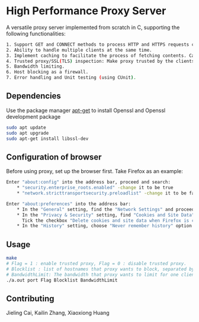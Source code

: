 # High Performance Proxy Server
A versatile proxy server implemented from scratch in C, supporting the following functionalities:
```bash
1. Support GET and CONNECT methods to process HTTP and HTTPS requests concurrently.
2. Ability to handle multiple clients at the same time.
3. Implement caching to facilitate the process of fetching contents. Cache policy includes evicting stale and LRU cached items when full.
4. Trusted proxy/SSL(TLS) inspection: Make proxy trusted by the clients (using a self-signed certificate), so it can handle SSL(TLS) connections to decrypt contents in HTTPS. 
5. Bandwidth limiting.  
6. Host blocking as a firewall.
7. Error handling and Unit testing (using CUnit).
```

## Dependencies 
Use the package manager [apt-get](https://linux.die.net/man/8/apt-get) to install Openssl and Openssl development package
```bash
sudo apt update
sudo apt upgrade
sudo apt-get install libssl-dev
```

## Configuration of browser
Before using proxy, set up the browser first. Take Firefox as an example:
```bash
Enter "about:config" into the address bar, proceed and search:    
    * "security.enterprise_roots.enabled" -change it to be true  
    * "network.stricttransportsecurity.preloadlist" -change it to be false  

Enter "about:preferences" into the address bar:    
    * In the "General" setting, find the "Network Settings" and proceed to set up proxy  
    * In the "Privacy & Security" setting, find "Cookies and Site Data" block and click on "Clear Data" tab.  
      Tick the checkbox "Delete cookies and site data when Firefox is closed"  
    * In the "History" setting, choose "Never remember history" option
```

## Usage
```bash
make
# Flag = 1 : enable trusted proxy, Flag = 0 : disable trusted proxy.
# Blocklist : list of hostnames that proxy wants to block, separated by comma ("NA" for not blocking). e.g: "www.tufts.com,www.youtube.com" /"www.tufts.com"/"NA"
# BandwidthLimit: The bandwidth that proxy wants to limit for one client, unit: Bytes per second
./a.out port Flag Blocklist BandwidthLimit
```

## Contributing
Jieling Cai, Kailin Zhang, Xiaoxiong Huang
